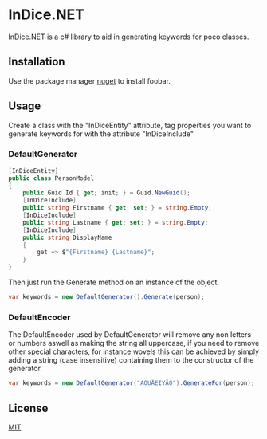 # InDice.NET

InDice.NET is a c# library to aid in generating keywords for poco classes.

## Installation

Use the package manager [nuget](https://www.nuget.org/packages/InDice.NET/) to install foobar.

## Usage

Create a class with the "InDiceEntity" attribute, tag properties you want to generate keywords for with the attribute "InDiceInclude"

### DefaultGenerator

```c#
[InDiceEntity]
public class PersonModel
{
    public Guid Id { get; init; } = Guid.NewGuid();
    [InDiceInclude]
    public string Firstname { get; set; } = string.Empty;
    [InDiceInclude]
    public string Lastname { get; set; } = string.Empty;
    [InDiceInclude]
    public string DisplayName
    {
        get => $"{Firstname} {Lastname}";
    }
}
```
Then just run the Generate method on an instance of the object.

```c#
var keywords = new DefaultGenerator().Generate(person);
```
### DefaultEncoder

The DefaultEncoder used by DefaultGenerator will remove any non letters or numbers aswell as making the string all uppercase, if you need to remove other special characters, for instance wovels this can be achieved by simply adding a string (case insensitive) containing them to the constructor of the generator.

```c#
var keywords = new DefaultGenerator("AOUÅEIYÄÖ").GenerateFor(person);
```

## License

[MIT](https://choosealicense.com/licenses/mit/)

